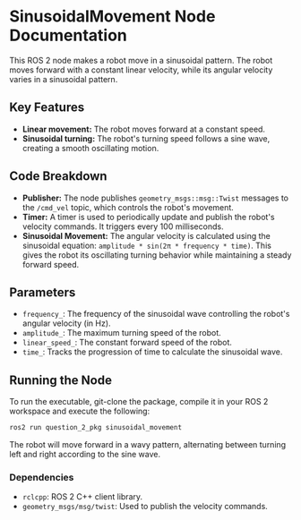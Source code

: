 # SinusoidalMovement Node Documentation

This ROS 2 node makes a robot move in a sinusoidal pattern. The robot moves forward with a constant linear velocity, while its angular velocity varies in a sinusoidal pattern.

## Key Features
- **Linear movement:** The robot moves forward at a constant speed.
- **Sinusoidal turning:** The robot's turning speed follows a sine wave, creating a smooth oscillating motion.

## Code Breakdown

- **Publisher:** The node publishes `geometry_msgs::msg::Twist` messages to the `/cmd_vel` topic, which controls the robot's movement.
- **Timer:** A timer is used to periodically update and publish the robot's velocity commands. It triggers every 100 milliseconds.
- **Sinusoidal Movement:** The angular velocity is calculated using the sinusoidal equation: `amplitude * sin(2π * frequency * time)`. This gives the robot its oscillating turning behavior while maintaining a steady forward speed.

## Parameters

- `frequency_`: The frequency of the sinusoidal wave controlling the robot's angular velocity (in Hz).
- `amplitude_`: The maximum turning speed of the robot.
- `linear_speed_`: The constant forward speed of the robot.
- `time_`: Tracks the progression of time to calculate the sinusoidal wave.

## Running the Node

To run the executable, git-clone the package, compile it in your ROS 2 workspace and execute the following:

```bash
ros2 run question_2_pkg sinusoidal_movement
```

The robot will move forward in a wavy pattern, alternating between turning left and right according to the sine wave.

### Dependencies
- `rclcpp`: ROS 2 C++ client library.
- `geometry_msgs/msg/twist`: Used to publish the velocity commands.
